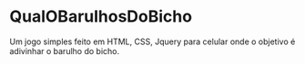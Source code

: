 # QualOBarulhosDoBicho
Um jogo simples feito em HTML, CSS, Jquery para celular onde o objetivo é adivinhar o barulho do bicho.

